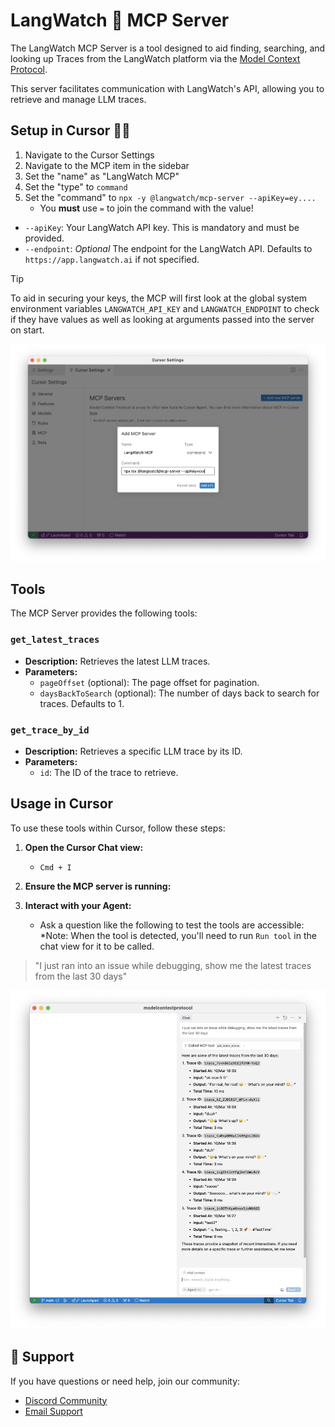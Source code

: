 # LangWatch 🏰 MCP Server

The LangWatch MCP Server is a tool designed to aid finding, searching, and looking up Traces from the LangWatch platform via the [Model Context Protocol](https://modelcontextprotocol.io/introduction).

This server facilitates communication with LangWatch's API, allowing you to retrieve and manage LLM traces.

## Setup in Cursor 👩‍💻

1. Navigate to the Cursor Settings
2. Navigate to the MCP item in the sidebar
3. Set the "name" as "LangWatch MCP"
4. Set the "type" to `command`
5. Set the "command" to `npx -y @langwatch/mcp-server --apiKey=ey....`
	- You **must** use `=` to join the command with the value!

- `--apiKey`: Your LangWatch API key. This is mandatory and must be provided.
- `--endpoint`: *Optional* The endpoint for the LangWatch API. Defaults to `https://app.langwatch.ai` if not specified.

> [!TIP]
> To aid in securing your keys, the MCP will first look at the global system environment variables `LANGWATCH_API_KEY` and `LANGWATCH_ENDPOINT` to check if they have values as well as looking at arguments passed into the server on start.

<picture>
<source media="(prefers-color-scheme: dark)" srcset="../assets/mcp-server/cursor-setup.dark.webp">
<source media="(prefers-color-scheme: light)" srcset="../assets/mcp-server/cursor-setup.light.webp">
<img alt="LangWatch Logo" src="../assets/mcp-server/cursor-setup.light.webp" width="900">
</picture>

## Tools

The MCP Server provides the following tools:

### `get_latest_traces`

- **Description:** Retrieves the latest LLM traces.
- **Parameters:**
  - `pageOffset` (optional): The page offset for pagination.
  - `daysBackToSearch` (optional): The number of days back to search for traces. Defaults to 1.

### `get_trace_by_id`

- **Description:** Retrieves a specific LLM trace by its ID.
- **Parameters:**
  - `id`: The ID of the trace to retrieve.

## Usage in Cursor

To use these tools within Cursor, follow these steps:

1. **Open the Cursor Chat view:**
    - `Cmd + I`

2. **Ensure the MCP server is running:**

3. **Interact with your Agent:**
    - Ask a question like the following to test the tools are accessible: *Note: When the tool is detected, you'll need to run `Run tool` in the chat view for it to be called.

> "I just ran into an issue while debugging, show me the latest traces from the last 30 days"

<picture>
<source media="(prefers-color-scheme: dark)" srcset="../assets/mcp-server/cursor-example.dark.webp">
<source media="(prefers-color-scheme: light)" srcset="../assets/mcp-server/cursor-example.light.webp">
<img alt="LangWatch Logo" src="../assets/mcp-server/cursor-example.light.webp" width="900">
</picture>


## 🛟 Support

If you have questions or need help, join our community:

- [Discord Community](https://discord.gg/kT4PhDS2gH)
- [Email Support](mailto:support@langwatch.ai)
